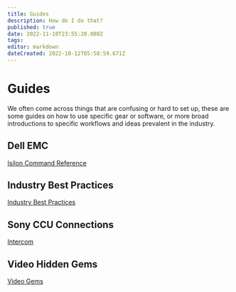 ```yaml
---
title: Guides
description: How do I do that?
published: true
date: 2022-11-10T23:55:20.080Z
tags: 
editor: markdown
dateCreated: 2022-10-12T05:58:59.671Z
---
```


# Guides
We often come across things that are confusing or hard to set up, these are some guides on how to use specific gear or software, or more broad introductions to specific workflows and ideas prevalent in the industry. 

## Dell EMC
[Isilon Command Reference](/guides/isiloncommands)

## Industry Best Practices
[Industry Best Practices](/en/guides/best-practices)

## Sony CCU Connections
[Intercom](/en/guides/sony-ccu-intercom)

## Video Hidden Gems
[Video Gems](/guides/gems)